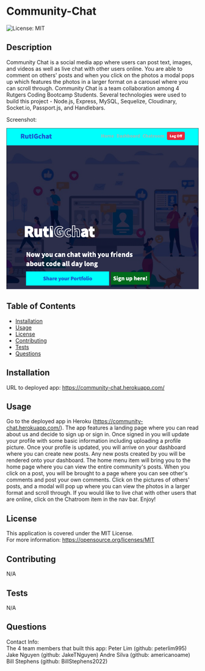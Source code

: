 # Community-Chat 

![License: MIT](https://img.shields.io/badge/License-MIT-yellow.svg)

  ## Description

Community Chat is a social media app where users can post text, images, and videos as well as live chat with other users online.  You are able to comment on others' posts and when you click on the photos a modal pops up which features the photos in a larger format on a carousel where you can scroll through.   Community Chat is a team collaboration among 4 Rutgers Coding Bootcamp Students.  Several technologies were used to build this project - Node.js, Express, MySQL, Sequelize, Cloudinary, Socket.io, Passport.js, and Handlebars.  

Screenshot:

![Community-Chat](/public/images/chat1.png)

  
  ## Table of Contents
  
  - [Installation](#installation)
  - [Usage](#usage)
  - [License](#license)
  - [Contributing](#contributing)
  - [Tests](#tests)
  - [Questions](#questions)
  
  ## Installation
  
  URL to deployed app:  https://community-chat.herokuapp.com/
  
  ## Usage
  
  Go to the deployed app in Heroku (https://community-chat.herokuapp.com/).  The app features a landing page where you can read about us and decide to sign up or sign in.  Once signed in you will update your profile with some basic information including uploading a profile picture.  Once your profile is updated, you will arrive on your dashboard where you can create new posts. Any new posts created by you will be rendered onto your dashboard.  The home menu item will bring you to the home page where you can view the entire community's posts.  When you click on a post, you will be brought to a page where you can see other's comments and post your own comments.  Click on the pictures of others' posts, and a modal will pop up where you can view the photos in a larger format and scroll through.  If you would like to live chat with other users that are online, click on the Chatroom item in the nav bar.  Enjoy!

  ## License
This application is covered under the MIT License.
<br>For more information: https://opensource.org/licenses/MIT
  
  ## Contributing
  N/A
  
  ## Tests
  N/A

  ## Questions
  Contact Info: <br>
  The 4 team members that built this app:
  Peter Lim (github: peterlim995)
  Jake Nguyen (github: JakeTNguyen)
  Andre Silva (github: americanoame)
  Bill Stephens (github: BillStephens2022)<br>

